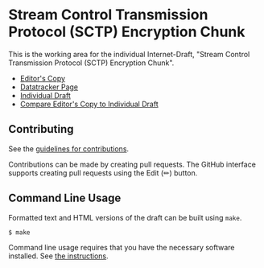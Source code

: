 # Stream Control Transmission Protocol (SCTP) Encryption Chunk

This is the working area for the individual Internet-Draft, "Stream Control Transmission Protocol (SCTP) Encryption Chunk".

* [Editor's Copy](https://gloinul.github.io/draft-westerlund-tsvwg-sctp-crypto-chunk/#go.draft-westerlund-tsvwg-sctp-crypto-chunk.html)
* [Datatracker Page](https://datatracker.ietf.org/doc/draft-westerlund-tsvwg-sctp-crypto-chunk)
* [Individual Draft](https://datatracker.ietf.org/doc/html/draft-westerlund-tsvwg-sctp-crypto-chunk)
* [Compare Editor's Copy to Individual Draft](https://gloinul.github.io/draft-westerlund-tsvwg-sctp-crypto-chunk/#go.draft-westerlund-tsvwg-sctp-crypto-chunk.diff)


## Contributing

See the
[guidelines for contributions](https://github.com/gloinul/draft-westerlund-tsvwg-sctp-crypto-chunk/blob//CONTRIBUTING.md).

Contributions can be made by creating pull requests.
The GitHub interface supports creating pull requests using the Edit (✏) button.


## Command Line Usage

Formatted text and HTML versions of the draft can be built using `make`.

```sh
$ make
```

Command line usage requires that you have the necessary software installed.  See
[the instructions](https://github.com/martinthomson/i-d-template/blob/main/doc/SETUP.md).

